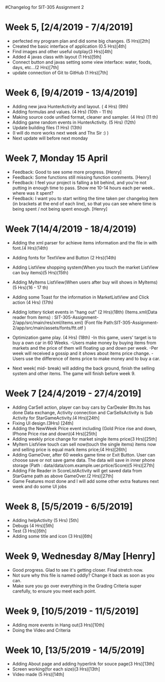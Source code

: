 #Changelog for SIT-305 Assignment 2

# Week 5, [2/4/2019 - 7/4/2019]
- perfected my  program plan and did some big changes. (5 Hrs)[2th]
- Created the basic interface of application (0.5 Hrs)[4th]
- Find images and other useful outplay(3 Hrs)[4th]
- Added 4 javas class with layout (1 Hrs)[5th]
- Connect button and javas setting some view interface: water, foods, days, etc...(2 Hrs)[7th]
- update connection of Git to GitHub (1 Hrs)[7th]


# Week 6, [9/4/2019 - 13/4/2019]
- Adding new java HunterActivity and layout. ( 4 Hrs)  (9th)
- Adding formulas and values. (4 Hrs)   (10th - 11 th)
- Making source code unified format, cleaner and sampler. (4 Hrs) (11 th)
- Adding game random events in HunterActivity. (5 Hrs)  (12th)
- Update building files  (1 Hrs) (13th)
- (I will do more works next week and Thx Sir :)  )
- Next update will before next monday

# Week 7, Monday 15 April
- Feedback: Good to see some more progress. [Henry]
- Feedback: Some functions still missing function comments. [Henry]
- Feedback: I feel your project is falling a bit behind, and you're not putting in enough time to pass. Show me 10-14 hours each per week.. where was it spent?
- Feedback: I want you to start writing the time taken per changelog item (in brackets at the end of each line), so that you can see where time is being spent / not being spent enough. [Henry]


# Week 7(14/4/2019 - 18/4/2019)
- Adding the xml parser for achieve items information and the file in with font.(4 Hrs)(14th)
- Adding fonts for TextView and Button (2 Hrs)(14th)
- Adding ListView shopping system(When you touch the market ListView can buy items)(5 Hrs)(15th)
- Adding MyItems ListView(When users after buy will shows in MyItems)  (5 Hrs)(16 - 17 th)
- Adding some Toast for the information in MarketListView and Click action (4 Hrs) (17th)
- Adding lottery ticket events in "hang out" (2 Hrs)(18th)
(Items.xml(Data reader from items) : SIT-305-Assignment-2/app/src/main/res/xml/items.xml)
(Font file Path:SIT-305-Assignment-2/app/src/main/assets/fonts/ftt.otf )

- Optimization game play. (4 Hrs)  (18th)
	-In this game, users' target is to buy a own car in 60 Weeks.
	-Users make money by buying items from markets and the price of them will floating up and down per week.
	-Per week will received a gossip and it shows about items price change.
	-Users use the difference of items price to make money and to buy a car.

- Next week( mid- break) will adding the back ground, finish the selling system  and other items. The game will finish before week 9.

# Week 7 [24/4/2019 - 27/4/2019]
- Adding CarSell action, player can buy cars by CarDealer Btn.Its has done  Data exchange, Activity connection and CarSellsActivity is Sub Activity for StarGameActivity.(4 Hrs)[24th]
- Fixing UI design.(3Hrs) [24th]
- Adding the NewWeek Price event including (Gold Price rise and down, IPhone Price rise and down)(4 Hrs)[25th]
- Adding weekly price change for market single items price(3 Hrs)[25th]
- MyItem ListView touch can sell now(touch the single items) items now and selling price is equal mark items price;(4 Hrs)[26th]
- Adding GameOver, after 60 weeks game time or Exit Button. User can choose save or not save game data. The data will save in inner phone storage (Path : data/data/com.example.uer.prtice/Score)(5 Hrs)[27th]
- Adding  File Reader in ScoreListActivity will get saved data from StarGame path as above GameOver.(2 Hrs)[27th]
- Game Features most done and I will add some other extra features next week and do some UI jobs

# Week 8, [5/5/2019 - 6/5/2019]
- Adding helpActivity (5 Hrs) [5th]
- Debugs (4 Hrs)[5th]
- Test (3 Hrs)[6th]
- Adding some title and icon (3 Hrs)[6th]

# Week 9, Wednesday 8/May [Henry]
- Good progress. Glad to see it's getting closer. Final stretch now.
- Not sure why this file is named oddly? Change it back as soon as you can.
- Make sure you go over everything in the Grading Criteria super carefully, to ensure you meet each point.

# Week 9, [10/5/2019 - 11/5/2019]
- Adding more events in Hang out(3 Hrs)[10th]
- Doing the Video and Criteria

# Week 10, [13/5/2019 - 14/5/2019]
- Adding About page and adding hyperlink for souce page(3 Hrs)[13th]
- Screen working(for each size)(3 Hrs)[13th]
- Video made (5 Hrs)[14th]